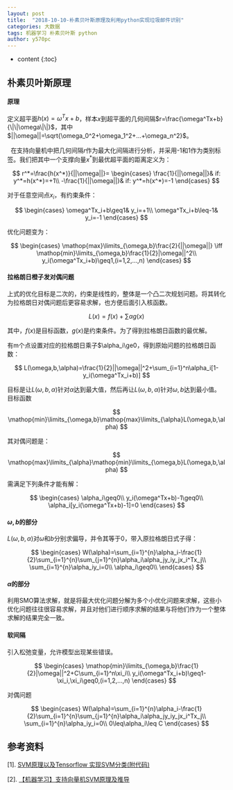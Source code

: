 ```yaml
---
layout: post
title:  "2018-10-10-朴素贝叶斯原理及利用python实现垃圾邮件识别"
categories: 大数据
tags: 机器学习 朴素贝叶斯 python
author: y570pc
---
```


* content
{:toc}

## 朴素贝叶斯原理

#### 原理 

定义超平面$h(x)=\omega^Tx+b$，样本$x$到超平面的几何间隔$r=\frac{\omega^Tx+b}{\|\|\omega\|\|}$，其中
$||\omega||=\sqrt{\omega_0^2+\omega_1^2+...+\omega_n^2}$。

 
在支持向量机中把几何间隔$r$作为最大化间隔进行分析，并采用-1和1作为类别标签。我们把其中一个支撑向量$x^*$到最优超平面的距离定义为：

$$
r^*=\frac{h(x^*)}{||\omega||}=
\begin{cases}
\frac{1}{||\omega||}& if: y^*=h(x^*)=+1\\
-\frac{1}{||\omega||}& if: y^*=h(x^*)=-1
\end{cases}
$$

对于任意空间点$x_i$，有约束条件：

$$
\begin{cases}
\omega^Tx_i+b\geq1&   y_i=+1\\
\omega^Tx_i+b\leq-1&   y_i=-1
\end{cases}
$$

优化问题变为：

$$
\begin{cases}
\mathop{max}\limits_{\omega,b}\frac{2}{||\omega||} \iff \mathop{min}\limits_{\omega,b}\frac{1}{2}|\omega||^2\\
y_i(\omega^Tx_i+b)\geq1,(i=1,2,...,n)
\end{cases}
$$


#### 拉格朗日橙子发对偶问题

上式的优化目标是二次的，约束是线性的，整体是一个凸二次规划问题。将其转化为拉格朗日对偶问题后更容易求解，也方便后面引入核函数。

$$
L(x)=f(x)+\sum\alpha g(x)
$$

其中，$f(x)$是目标函数，$g(x)$是约束条件。为了得到拉格朗日函数的最优解。

有m个点设置对应的拉格朗日乘子$\alpha_i\ge0，得到原始问题的拉格朗日函数：

$$
L(\omega,b,\alpha)=\frac{1}{2}||\omega||^2+\sum_{i=1}^n\alpha_i[1-y_i(\omega^Tx_i+b)]
$$

目标是让$L(\omega,b,\alpha)$针对$\alpha$达到最大值，然后再让$L(\omega,b,\alpha)$针对$\omega,b$达到最小值。目标函数

$$
\mathop{min}\limits_{\omega,b}\mathop{max}\limits_{\alpha}L(\omega,b,\alpha)
$$

其对偶问题是：

$$
\mathop{max}\limits_{\alpha}\mathop{min}\limits_{\omega,b}L(\omega,b,\alpha)
$$

需满足下列条件才能有解：

$$
\begin{cases}
\alpha_i\geq0\\
y_i(\omega^Tx+b)-1\geq0\\
\alpha_i[y_i(\omega^Tx+b)-1]=0
\end{cases}
$$

#### $\omega,b$的部分
$L(\omega,b,\alpha)$对$\omega$和$b$分别求偏导，并令其等于0，带入原拉格朗日式子得：

$$
\begin{cases}
W(\alpha)=\sum_{i=1}^{n}\alpha_i-\frac{1}{2}\sum_{i=1}^{n}\sum_{j=1}^{n}\alpha_i\alpha_jy_iy_jx_i^Tx_j\\
\sum_{i=1}^{n}\alpha_iy_i=0\\
\alpha_i\geq0\\
\end{cases}
$$ 

#### $\alpha$的部分

利用SMO算法求解，就是将最大优化问题分解为多个小优化问题来求解，这些小优化问题往往很容易求解，并且对他们进行顺序求解的结果与将他们作为一个整体求解的结果完全一致。

#### 软间隔

引入松弛变量，允许模型出现某些错误。

$$
\begin{cases}
\mathop{min}\limits_{\omega,b}\frac{1}{2}|\omega||^2+C\sum_{i=1}^n\xi_i\\
y_i(\omega^Tx_i+b)\geq1-\xi_i,\xi_i\geq0,(i=1,2,...,n)
\end{cases}
$$

对偶问题

$$
\begin{cases}
W(\alpha)=\sum_{i=1}^{n}\alpha_i-\frac{1}{2}\sum_{i=1}^{n}\sum_{j=1}^{n}\alpha_i\alpha_jy_iy_jx_i^Tx_j\\
\sum_{i=1}^{n}\alpha_iy_i=0\\
0\leq\alpha_i\leq C
\end{cases}
$$ 


## 参考资料
[1]. [SVM原理以及Tensorflow 实现SVM分类(附代码)](https://www.cnblogs.com/vipyoumay/p/7560061.html)

[2]. [【机器学习】支持向量机SVM原理及推导](https://blog.csdn.net/u014433413/article/details/78427574)